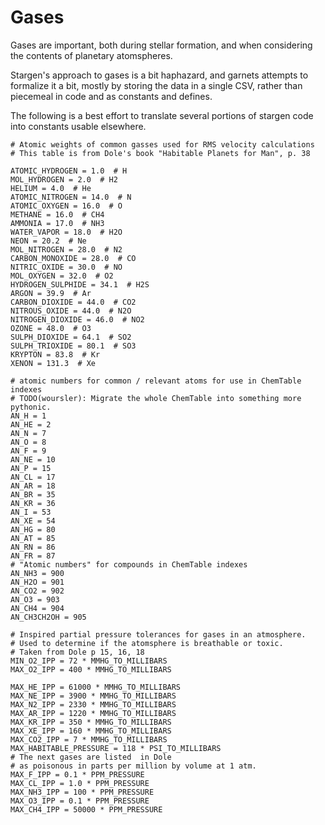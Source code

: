 # Gases

Gases are important, both during stellar formation, and when considering the contents of planetary atomspheres.

Stargen's approach to gases is a bit haphazard, and garnets attempts to formalize it a bit, mostly by storing the data in a single CSV, rather than piecemeal in code and as constants and defines.

The following is a best effort to translate several portions of stargen code into constants usable elsewhere.

```
# Atomic weights of common gasses used for RMS velocity calculations
# This table is from Dole's book "Habitable Planets for Man", p. 38

ATOMIC_HYDROGEN = 1.0  # H
MOL_HYDROGEN = 2.0  # H2
HELIUM = 4.0  # He
ATOMIC_NITROGEN = 14.0  # N
ATOMIC_OXYGEN = 16.0  # O
METHANE = 16.0  # CH4
AMMONIA = 17.0  # NH3
WATER_VAPOR = 18.0  # H2O
NEON = 20.2  # Ne
MOL_NITROGEN = 28.0  # N2
CARBON_MONOXIDE = 28.0  # CO
NITRIC_OXIDE = 30.0  # NO
MOL_OXYGEN = 32.0  # O2
HYDROGEN_SULPHIDE = 34.1  # H2S
ARGON = 39.9  # Ar
CARBON_DIOXIDE = 44.0  # CO2
NITROUS_OXIDE = 44.0  # N2O
NITROGEN_DIOXIDE = 46.0  # NO2
OZONE = 48.0  # O3
SULPH_DIOXIDE = 64.1  # SO2
SULPH_TRIOXIDE = 80.1  # SO3
KRYPTON = 83.8  # Kr
XENON = 131.3  # Xe

# atomic numbers for common / relevant atoms for use in ChemTable indexes
# TODO(woursler): Migrate the whole ChemTable into something more pythonic.
AN_H = 1
AN_HE = 2
AN_N = 7
AN_O = 8
AN_F = 9
AN_NE = 10
AN_P = 15
AN_CL = 17
AN_AR = 18
AN_BR = 35
AN_KR = 36
AN_I = 53
AN_XE = 54
AN_HG = 80
AN_AT = 85
AN_RN = 86
AN_FR = 87
# "Atomic numbers" for compounds in ChemTable indexes
AN_NH3 = 900
AN_H2O = 901
AN_CO2 = 902
AN_O3 = 903
AN_CH4 = 904
AN_CH3CH2OH = 905

# Inspired partial pressure tolerances for gases in an atmosphere.
# Used to determine if the atomsphere is breathable or toxic.
# Taken from Dole p 15, 16, 18
MIN_O2_IPP = 72 * MMHG_TO_MILLIBARS
MAX_O2_IPP = 400 * MMHG_TO_MILLIBARS

MAX_HE_IPP = 61000 * MMHG_TO_MILLIBARS
MAX_NE_IPP = 3900 * MMHG_TO_MILLIBARS
MAX_N2_IPP = 2330 * MMHG_TO_MILLIBARS
MAX_AR_IPP = 1220 * MMHG_TO_MILLIBARS
MAX_KR_IPP = 350 * MMHG_TO_MILLIBARS
MAX_XE_IPP = 160 * MMHG_TO_MILLIBARS
MAX_CO2_IPP = 7 * MMHG_TO_MILLIBARS
MAX_HABITABLE_PRESSURE = 118 * PSI_TO_MILLIBARS
# The next gases are listed  in Dole
# as poisonous in parts per million by volume at 1 atm.
MAX_F_IPP = 0.1 * PPM_PRESSURE
MAX_CL_IPP = 1.0 * PPM_PRESSURE
MAX_NH3_IPP = 100 * PPM_PRESSURE
MAX_O3_IPP = 0.1 * PPM_PRESSURE
MAX_CH4_IPP = 50000 * PPM_PRESSURE
```